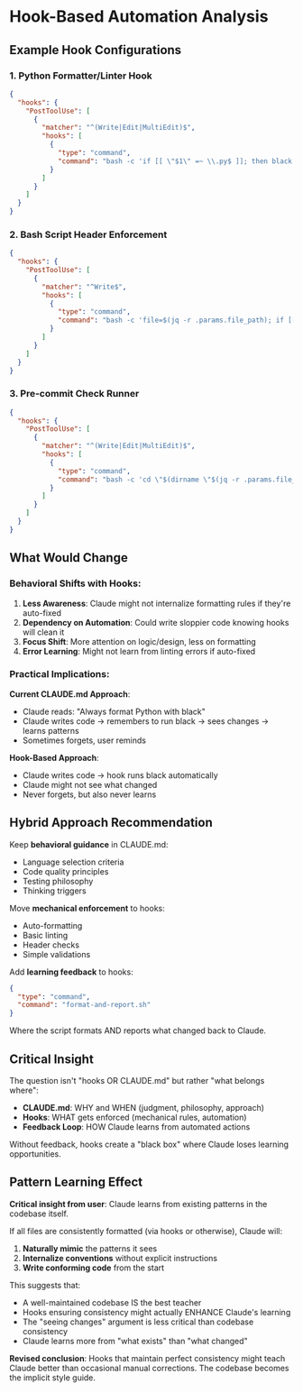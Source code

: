 # Hook-Based Automation Analysis

## Example Hook Configurations

### 1. Python Formatter/Linter Hook
```json
{
  "hooks": {
    "PostToolUse": [
      {
        "matcher": "^(Write|Edit|MultiEdit)$",
        "hooks": [
          {
            "type": "command",
            "command": "bash -c 'if [[ \"$1\" =~ \\.py$ ]]; then black \"$1\" && ruff check \"$1\" --fix; fi' -- \"$(jq -r .params.file_path < /dev/stdin)\""
          }
        ]
      }
    ]
  }
}
```

### 2. Bash Script Header Enforcement
```json
{
  "hooks": {
    "PostToolUse": [
      {
        "matcher": "^Write$",
        "hooks": [
          {
            "type": "command",
            "command": "bash -c 'file=$(jq -r .params.file_path); if [[ \"$file\" =~ \\.sh$ ]] && ! grep -q \"set -euo pipefail\" \"$file\"; then echo \"ERROR: Missing required bash header\"; exit 2; fi'"
          }
        ]
      }
    ]
  }
}
```

### 3. Pre-commit Check Runner
```json
{
  "hooks": {
    "PostToolUse": [
      {
        "matcher": "^(Write|Edit|MultiEdit)$",
        "hooks": [
          {
            "type": "command", 
            "command": "bash -c 'cd \"$(dirname \"$(jq -r .params.file_path)\")\"; if [ -f .pre-commit-config.yaml ]; then pre-commit run --files \"$(basename \"$(jq -r .params.file_path)\")\"; fi'"
          }
        ]
      }
    ]
  }
}
```

## What Would Change

### Behavioral Shifts with Hooks:

1. **Less Awareness**: Claude might not internalize formatting rules if they're auto-fixed
2. **Dependency on Automation**: Could write sloppier code knowing hooks will clean it
3. **Focus Shift**: More attention on logic/design, less on formatting
4. **Error Learning**: Might not learn from linting errors if auto-fixed

### Practical Implications:

**Current CLAUDE.md Approach**:
- Claude reads: "Always format Python with black"
- Claude writes code → remembers to run black → sees changes → learns patterns
- Sometimes forgets, user reminds

**Hook-Based Approach**:
- Claude writes code → hook runs black automatically
- Claude might not see what changed
- Never forgets, but also never learns

## Hybrid Approach Recommendation

Keep **behavioral guidance** in CLAUDE.md:
- Language selection criteria
- Code quality principles  
- Testing philosophy
- Thinking triggers

Move **mechanical enforcement** to hooks:
- Auto-formatting
- Basic linting
- Header checks
- Simple validations

Add **learning feedback** to hooks:
```json
{
  "type": "command",
  "command": "format-and-report.sh"  
}
```

Where the script formats AND reports what changed back to Claude.

## Critical Insight

The question isn't "hooks OR CLAUDE.md" but rather "what belongs where":
- **CLAUDE.md**: WHY and WHEN (judgment, philosophy, approach)
- **Hooks**: WHAT gets enforced (mechanical rules, automation)
- **Feedback Loop**: HOW Claude learns from automated actions

Without feedback, hooks create a "black box" where Claude loses learning opportunities.

## Pattern Learning Effect

**Critical insight from user**: Claude learns from existing patterns in the codebase itself.

If all files are consistently formatted (via hooks or otherwise), Claude will:
1. **Naturally mimic** the patterns it sees
2. **Internalize conventions** without explicit instructions
3. **Write conforming code** from the start

This suggests that:
- A well-maintained codebase IS the best teacher
- Hooks ensuring consistency might actually ENHANCE Claude's learning
- The "seeing changes" argument is less critical than codebase consistency
- Claude learns more from "what exists" than "what changed"

**Revised conclusion**: Hooks that maintain perfect consistency might teach Claude better than occasional manual corrections. The codebase becomes the implicit style guide.